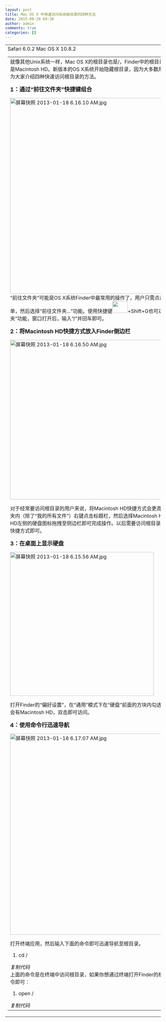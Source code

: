 ```yaml
---
layout: post
title: Mac OS X 中快速访问系统根目录的四种方法
date: 2015-09-29 09:38
author: admin
comments: true
categories: []
---
```

<table id="pid2668282" summary="pid2668282" cellspacing="0" cellpadding="0">
<tbody>
<tr>
<td class="plc">
<div class="pct">
<div class="pcb">
<div>Safari 6.0.2 Mac OS X 10.8.2</div>
<div class="v2-t_fsz">
<table cellspacing="0" cellpadding="0">
<tbody>
<tr>
<td id="postmessage_2668282" class="t_f">就像其他Unix系统一样，Mac OS X的根目录也是/，Finder中的根目录就是硬盘目录，也就是Macintosh HD。新版本的OS X系统开始隐藏根目录，因为大多数用户不需要访问。下面为大家介绍四种快速访问根目录的方法。


<strong><span style="font-size: large;">1：通过“前往文件夹”快捷键组合</span></strong>


<img id="aimg_432478" class="zoom" title="屏幕快照 2013-01-18 6.16.10 AM.jpg" src="http://images.macx.cn/forum/201301/18/06173647im9n4fn24lkvfy.jpg" alt="屏幕快照 2013-01-18 6.16.10 AM.jpg" width="633" />
<span style="font-size: large;">
</span>
<span style="font-size: large;">
</span>
“前往文件夹”可能是OS X系统Finder中最常用的操作了，用户只需点击左上角的“前往”菜单，然后选择“前往文件夹...”功能。使用快捷键<img src="http://www.macx.cn/pic/icon/com.png" alt="" width="50" height="38" />+Shift+G也可以快速激活“前往文件夹”功能，窗口打开后，输入“/”并回车即可。



<span style="font-size: large;"><strong>2：将Macintosh HD快捷方式放入Finder侧边栏</strong></span>



<img id="aimg_432479" class="zoom" title="屏幕快照 2013-01-18 6.16.50 AM.jpg" src="http://images.macx.cn/forum/201301/18/061737r4zfhs4bsrkrnrsq.jpg" alt="屏幕快照 2013-01-18 6.16.50 AM.jpg" width="516" />


对于经常要访问根目录的用户来说，将Macintosh HD快捷方式会更高效一些。在任何文件夹内（除了“我的所有文件”）右键点击标题栏，然后选择Macintosh HD。最后将Macintosh HD左侧的硬盘图标拖拽至侧边栏即可完成操作。以后需要访问根目录时，只需点击侧边栏的快捷方式即可。



<span style="font-size: large;"><strong>3：在桌面上显示硬盘</strong></span>



<img id="aimg_432477" class="zoom" title="屏幕快照 2013-01-18 6.15.56 AM.jpg" src="http://images.macx.cn/forum/201301/18/0617368pnr2yrzn4r3qybi.jpg" alt="屏幕快照 2013-01-18 6.15.56 AM.jpg" width="465" />


打开Finder的“偏好设置”，在“通用”模式下在“硬盘”前面的方块内勾选即可。这样桌面上就会有Macintosh HD，双击即可访问。



<span style="font-size: large;"><strong>4：使用命令行迅速导航</strong></span>



<img id="aimg_432480" class="zoom" title="屏幕快照 2013-01-18 6.17.07 AM.jpg" src="http://images.macx.cn/forum/201301/18/0617454yijysdop4i7fuwe.jpg" alt="屏幕快照 2013-01-18 6.17.07 AM.jpg" width="650" />

打开终端应用，然后输入下面的命令即可迅速导航至根目录。
<div class="blockcode">
<div id="code_u3v">
<ol>
	<li>cd /</li>
</ol>
</div>
<em>复制代码</em></div>
上面的命令是在终端中访问根目录，如果你想通过终端打开Finder的根目录，只需下面的命令即可：
<div class="blockcode">
<div id="code_vFl">
<ol>
	<li>open /</li>
</ol>
</div>
<em>复制代码</em></div></td>
</tr>
</tbody>
</table>
</div>
</div>
</div></td>
</tr>
</tbody>
</table>
